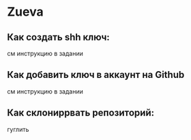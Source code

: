 # Zueva
Как создать shh ключ:
---------------------
см инструкцию в задании

Как добавить ключ в аккаунт на Github
--------------------------------------

см инструкцию в задании

Как склониррвать репозиторий:
-----------------------------

гуглить